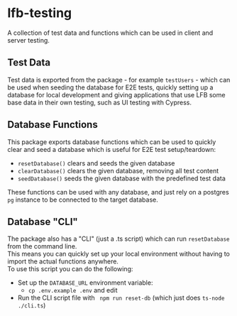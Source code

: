 # lfb-testing
A collection of test data and functions which can be used in client and server testing.

## Test Data
Test data is exported from the package - for example `testUsers` - which can be used when seeding the database for E2E tests, quickly setting up a database for local development and
giving applications that use LFB some base data in their own testing, such as UI testing with Cypress.

## Database Functions
This package exports database functions which can be used to quickly clear and seed a database
which is useful for E2E test setup/teardown:
- `resetDatabase()` clears and seeds the given database
- `clearDatabase()` clears the given database, removing all test content
- `seedDatabase()` seeds the given database with the predefined test data

These functions can be used with any database, and just rely on a postgres `pg` instance to be connected to
the target database.

## Database "CLI"
The package also has a "CLI" (just a .ts script) which can run `resetDatabase` from the command line.  
This means you can quickly set up your local environment without having to import the actual functions anywhere.  
To use this script you can do the following:
- Set up the `DATABASE_URL` environment variable:
  - `cp .env.example .env` and edit
- Run the CLI script file with ` npm run reset-db` (which just does `ts-node ./cli.ts`)
